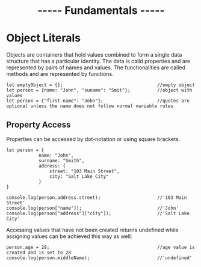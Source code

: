 <h1 align=center>----- Fundamentals -----</h1>

# Object Literals
Objects are containers that hold values combined to form a single data structure that has a particular identity. The data is calld properties and are represented by pairs of names and values. The functionalities are called methods and are represented by functions. 

    let emptyObject = {};                                   //empty object
    let person = {name: "John", "suname": "Smit"};          //object with values
    let person = {"first-name": "John"};                    //quotes are optional unless the name does not follow normal variable rules

## Property Access
Properties can be accessed by dot-notation or using square brackets.

    let person = {
                name: "John",
                surname: "Smith",
                address: {
                    street: "103 Main Street",
                    city: "Salt Lake City"
                }
    }
    
    console.log(person.address.street);                     //'103 Main Street'
    console.log(person["name"]);                            //'John'
    console.log(person["address"]["city"]);                 //'Salt Lake City'

Accessing values that have not been created returns undefined while assigning values can be achieved this way as well:

    person.age = 28;                                        //age value is created and is set to 28
    console.log(person.middleName);                         //'undefined'
    
    
    
